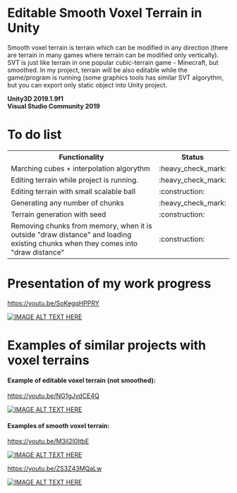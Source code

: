 # Editable Smooth Voxel Terrain in Unity
Smooth voxel terrain is terrain which can be modified in any direction (there are terrain in many games where terrain can be modified only vertically). SVT is just like terrain in one popular cubic-terrain game - Minecraft, but smoothed. In my project, terrain will be also editable while the game/program is running (some graphics tools has similar SVT algorythm, but you can export only static object into Unity project. <br />

**Unity3D 2019.1.9f1**  <br />
**Visual Studio Community 2019** <br />

# To do list
<table>
  <tr>
    <th>Functionality</th>
    <th>Status</th>
  </tr>
  
  <tr>
    <td>Marching cubes + interpolation algorythm</td>
    <td>:heavy_check_mark:</td>
  </tr>
  
  <tr>
    <td>Editing terrain while project is running.</td>
    <td>:heavy_check_mark:</td>
  </tr>
  
  <tr>
    <td>Editing terrain with small scalable ball</td>
    <td>:construction:</td>
  </tr>
    
   <tr>
    <td>Generating any number of chunks</td>
    <td>:heavy_check_mark:</td>
  </tr>
    
   <tr>
    <td>Terrain generation with seed</td>
    <td>:construction:</td>
  </tr>
    
   <tr>
    <td>Removing chunks from memory, when it is outside "draw distance" and loading existing chunks when they comes into "draw distance"</td>
    <td>:construction:</td>
  </tr>
</table>

# Presentation of my work progress
https://youtu.be/SoKegqHPPRY

[![IMAGE ALT TEXT HERE](https://img.youtube.com/vi/SoKegqHPPRY/0.jpg)](https://www.youtube.com/watch?v=SoKegqHPPRY)

# Examples of similar projects with voxel terrains
#### Example of editable voxel terrain (not smoothed): <br />
https://youtu.be/NG1gJvdCE4Q <br />

[![IMAGE ALT TEXT HERE](https://img.youtube.com/vi/NG1gJvdCE4Q/0.jpg)](https://www.youtube.com/watch?v=NG1gJvdCE4Q)

#### Examples of smooth voxel terrain: <br />
https://youtu.be/M3iI2l0ltbE <br />

[![IMAGE ALT TEXT HERE](https://img.youtube.com/vi/M3iI2l0ltbE/0.jpg)](https://www.youtube.com/watch?v=M3iI2l0ltbE)

https://youtu.be/ZS3Z43MQaLw <br />

[![IMAGE ALT TEXT HERE](https://img.youtube.com/vi/ZS3Z43MQaLw/0.jpg)](https://www.youtube.com/watch?v=ZS3Z43MQaLw)

